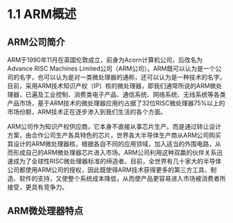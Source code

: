 # 1.1 ARM概述

## ARM公司简介

ARM于1990年11月在英国伦敦成立，前身为Acorn计算机公司，后改名为Advance RISC Machines Limited公司（ARM公司）。ARM既可以认为是一个公司的名字，也可以认为是对一类微处理器的通称，还可以认为是一种技术的名字。  
目前，采用ARM技术知识产权（IP）核的微处理器，即我们通常所说的ARM微处理器，已遍及工业控制、消费类电子产品、通信系统、网络系统、无线系统等各类产品市场，基于ARM技术的微处理器应用约占据了32位RISC微处理器75%以上的市场份额，ARM技术正在逐步渗入到我们生活的各个方面。

ARM公司作为知识产权供应商，它本身不直接从事芯片生产。而是通过转让设计方案，由合作公司生产各具特色的芯片，世界各大半导体生产商从ARM公司购买其设计的ARM微处理器核，根据各自不同的应用领域，加入适当的外围电路，从而形成自己的ARM微处理器芯片进入市场。ARM公司利用这种双赢的伙伴关系迅速成为了全球性RISC微处理器标准的缔造者。目前，全世界有几十家大的半导体公司都使用ARM公司的授权，因此既使得ARM技术获得更多的第三方工具、制造、软件的支持，又使整个系统成本降低，从而使产品更容易进入市场被消费者所接受，更具有竞争力。

## ARM微处理器特点

